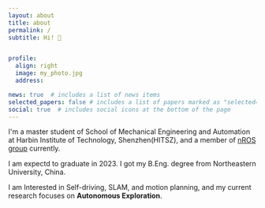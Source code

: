 ```yaml
---
layout: about
title: about
permalink: /
subtitle: Hi! 👏


profile:
  align: right
  image: my_photo.jpg
  address: 

news: true  # includes a list of news items
selected_papers: false # includes a list of papers marked as "selected={true}"
social: true  # includes social icons at the bottom of the page
---
```


I'm a master student of School of Mechanical Engineering and Automation at Harbin Institute of Technology, Shenzhen(HITSZ), and a member of [nROS group](http://nrs-lab.com/) currently. 

I am expectd to graduate in 2023. I got my B.Eng. degree from Northeastern University, China.

I am Interested in Self-driving, SLAM, and motion planning, and my current research focuses on **Autonomous Exploration**.


